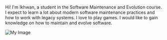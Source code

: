 Hi! I'm Ikhwan, a student in the Software Maintenance and Evolution course. I expect to learn a lot about modern software maintenance practices and how to work with legacy systems. I love to play games. I would like to gain knowledge on how to maintain and evolve software.

![My Image](https://easy-peasy.ai/cdn-cgi/image/quality=80,format=auto,width=700/https://fdczvxmwwjwpwbeeqcth.supabase.co/storage/v1/object/public/images/207236e5-2422-49fe-aee8-232321ce0ef9/dca43517-1ec6-4d55-ae31-d3b671eacdc7.png)
